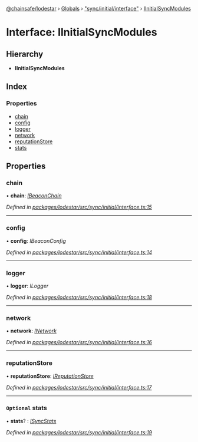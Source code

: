 [@chainsafe/lodestar](../README.md) › [Globals](../globals.md) › ["sync/initial/interface"](../modules/_sync_initial_interface_.md) › [IInitialSyncModules](_sync_initial_interface_.iinitialsyncmodules.md)

# Interface: IInitialSyncModules

## Hierarchy

* **IInitialSyncModules**

## Index

### Properties

* [chain](_sync_initial_interface_.iinitialsyncmodules.md#chain)
* [config](_sync_initial_interface_.iinitialsyncmodules.md#config)
* [logger](_sync_initial_interface_.iinitialsyncmodules.md#logger)
* [network](_sync_initial_interface_.iinitialsyncmodules.md#network)
* [reputationStore](_sync_initial_interface_.iinitialsyncmodules.md#reputationstore)
* [stats](_sync_initial_interface_.iinitialsyncmodules.md#optional-stats)

## Properties

###  chain

• **chain**: *[IBeaconChain](_chain_interface_.ibeaconchain.md)*

*Defined in [packages/lodestar/src/sync/initial/interface.ts:15](https://github.com/ChainSafe/lodestar/blob/2084b4ac7/packages/lodestar/src/sync/initial/interface.ts#L15)*

___

###  config

• **config**: *IBeaconConfig*

*Defined in [packages/lodestar/src/sync/initial/interface.ts:14](https://github.com/ChainSafe/lodestar/blob/2084b4ac7/packages/lodestar/src/sync/initial/interface.ts#L14)*

___

###  logger

• **logger**: *ILogger*

*Defined in [packages/lodestar/src/sync/initial/interface.ts:18](https://github.com/ChainSafe/lodestar/blob/2084b4ac7/packages/lodestar/src/sync/initial/interface.ts#L18)*

___

###  network

• **network**: *[INetwork](_network_interface_.inetwork.md)*

*Defined in [packages/lodestar/src/sync/initial/interface.ts:16](https://github.com/ChainSafe/lodestar/blob/2084b4ac7/packages/lodestar/src/sync/initial/interface.ts#L16)*

___

###  reputationStore

• **reputationStore**: *[IReputationStore](_sync_ireputation_.ireputationstore.md)*

*Defined in [packages/lodestar/src/sync/initial/interface.ts:17](https://github.com/ChainSafe/lodestar/blob/2084b4ac7/packages/lodestar/src/sync/initial/interface.ts#L17)*

___

### `Optional` stats

• **stats**? : *[ISyncStats](_sync_stats_interface_.isyncstats.md)*

*Defined in [packages/lodestar/src/sync/initial/interface.ts:19](https://github.com/ChainSafe/lodestar/blob/2084b4ac7/packages/lodestar/src/sync/initial/interface.ts#L19)*
